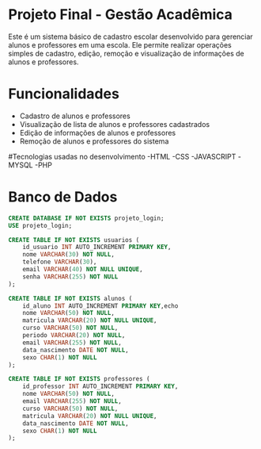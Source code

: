 # Projeto Final - Gestão Acadêmica

Este é um sistema básico de cadastro escolar desenvolvido para gerenciar alunos e professores em uma escola. Ele permite realizar operações simples de cadastro, edição, remoção e visualização de informações de alunos e professores.

# Funcionalidades
- Cadastro de alunos e professores
- Visualização de lista de alunos e professores cadastrados
- Edição de informações de alunos e professores
- Remoção de alunos e professores do sistema

#Tecnologias usadas no desenvolvimento
-HTML
-CSS
-JAVASCRIPT
-MYSQL
-PHP

# Banco de Dados

```sql
CREATE DATABASE IF NOT EXISTS projeto_login;
USE projeto_login;

CREATE TABLE IF NOT EXISTS usuarios (
    id_usuario INT AUTO_INCREMENT PRIMARY KEY,
    nome VARCHAR(30) NOT NULL,
    telefone VARCHAR(30),
    email VARCHAR(40) NOT NULL UNIQUE,
    senha VARCHAR(255) NOT NULL
);

CREATE TABLE IF NOT EXISTS alunos (
    id_aluno INT AUTO_INCREMENT PRIMARY KEY,echo
    nome VARCHAR(50) NOT NULL,
    matricula VARCHAR(20) NOT NULL UNIQUE,
    curso VARCHAR(50) NOT NULL,
    periodo VARCHAR(20) NOT NULL,
    email VARCHAR(255) NOT NULL,
    data_nascimento DATE NOT NULL,
    sexo CHAR(1) NOT NULL
);

CREATE TABLE IF NOT EXISTS professores (
    id_professor INT AUTO_INCREMENT PRIMARY KEY,
    nome VARCHAR(50) NOT NULL,
    email VARCHAR(255) NOT NULL,
    curso VARCHAR(50) NOT NULL,
    matricula VARCHAR(20) NOT NULL UNIQUE,
    data_nascimento DATE NOT NULL,
    sexo CHAR(1) NOT NULL
);
